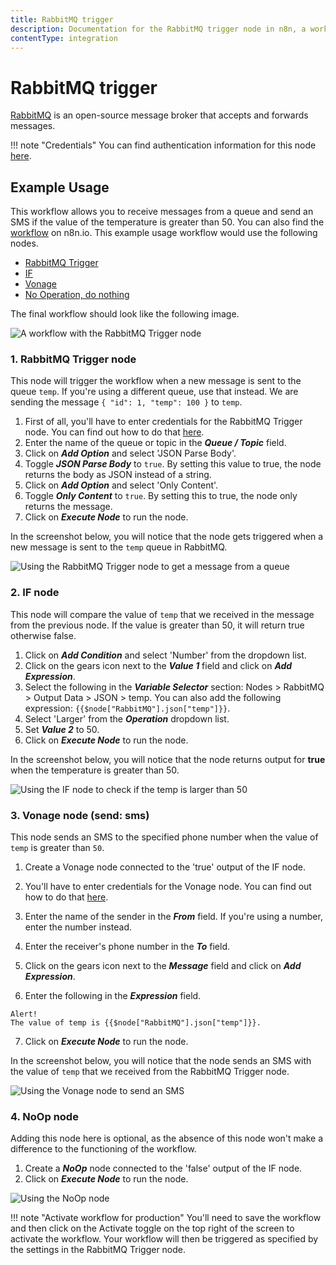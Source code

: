 ```yaml
---
title: RabbitMQ trigger
description: Documentation for the RabbitMQ trigger node in n8n, a workflow automation platform. Includes details of operations and configuration, and links to examples and credentials information.
contentType: integration
---
```


# RabbitMQ trigger

[RabbitMQ](https://www.rabbitmq.com) is an open-source message broker that accepts and forwards messages.

!!! note "Credentials"
    You can find authentication information for this node [here](/integrations/builtin/credentials/rabbitmq/).


## Example Usage

This workflow allows you to receive messages from a queue and send an SMS if the value of the temperature is greater than 50. You can also find the [workflow](https://n8n.io/workflows/845) on n8n.io. This example usage workflow would use the following nodes.

- [RabbitMQ Trigger]()
- [IF](/integrations/builtin/core-nodes/n8n-nodes-base.if/)
- [Vonage](/integrations/builtin/app-nodes/n8n-nodes-base.vonage/)
- [No Operation, do nothing](/integrations/builtin/core-nodes/n8n-nodes-base.noop/)

The final workflow should look like the following image.

![A workflow with the RabbitMQ Trigger node](/_images/integrations/builtin/trigger-nodes/rabbitmqtrigger/workflow.png)

### 1. RabbitMQ Trigger node

This node will trigger the workflow when a new message is sent to the queue `temp`. If you're using a different queue, use that instead. We are sending the message `{ "id": 1, "temp": 100 }` to `temp`.

1. First of all, you'll have to enter credentials for the RabbitMQ Trigger node. You can find out how to do that [here](/integrations/builtin/credentials/rabbitmq/).
2. Enter the name of the queue or topic in the ***Queue / Topic*** field.
3. Click on ***Add Option*** and select 'JSON Parse Body'.
4. Toggle ***JSON Parse Body*** to `true`. By setting this value to true, the node returns the body as JSON instead of a string.
5. Click on ***Add Option*** and select 'Only Content'.
6. Toggle ***Only Content*** to `true`. By setting this to true, the node only returns the message.
7. Click on ***Execute Node*** to run the node.

In the screenshot below, you will notice that the node gets triggered when a new message is sent to the `temp` queue in RabbitMQ.

![Using the RabbitMQ Trigger node to get a message from a queue](/_images/integrations/builtin/trigger-nodes/rabbitmqtrigger/rabbitmqtrigger_node.png)

### 2. IF node

This node will compare the value of `temp` that we received in the message from the previous node. If the value is greater than 50, it will return true otherwise false.

1. Click on ***Add Condition*** and select 'Number' from the dropdown list.
2. Click on the gears icon next to the ***Value 1*** field and click on ***Add Expression***.
3. Select the following in the ***Variable Selector*** section: Nodes > RabbitMQ > Output Data > JSON > temp. You can also add the following expression: `{{$node["RabbitMQ"].json["temp"]}}`.
4. Select 'Larger' from the ***Operation*** dropdown list.
5. Set ***Value 2*** to 50.
6. Click on ***Execute Node*** to run the node.


In the screenshot below, you will notice that the node returns output for **true** when the temperature is greater than 50.

![Using the IF node to check if the temp is larger than 50](/_images/integrations/builtin/trigger-nodes/rabbitmqtrigger/if_node.png)

### 3. Vonage node (send: sms)

This node sends an SMS to the specified phone number when the value of `temp` is greater than `50`.

1. Create a Vonage node connected to the 'true' output of the IF node.
2. You'll have to enter credentials for the Vonage node. You can find out how to do that [here](/integrations/builtin/credentials/vonage/).
3. Enter the name of the sender in the ***From*** field. If you're using a number, enter the number instead.
4. Enter the receiver's phone number in the ***To*** field.
5. Click on the gears icon next to the ***Message*** field and click on ***Add Expression***.

6. Enter the following in the ***Expression*** field.
```
Alert!
The value of temp is {{$node["RabbitMQ"].json["temp"]}}.
```
7. Click on ***Execute Node*** to run the node.


In the screenshot below, you will notice that the node sends an SMS with the value of `temp` that we received from the RabbitMQ Trigger node.

![Using the Vonage node to send an SMS](/_images/integrations/builtin/trigger-nodes/rabbitmqtrigger/vonage_node.png)

### 4. NoOp node
Adding this node here is optional, as the absence of this node won't make a difference to the functioning of the workflow.

1. Create a ***NoOp*** node connected to the 'false' output of the IF node.
2. Click on ***Execute Node*** to run the node.

![Using the NoOp node](/_images/integrations/builtin/trigger-nodes/rabbitmqtrigger/noop_node.png)

!!! note "Activate workflow for production"
    You'll need to save the workflow and then click on the Activate toggle on the top right of the screen to activate the workflow. Your workflow will then be triggered as specified by the settings in the RabbitMQ Trigger node.


